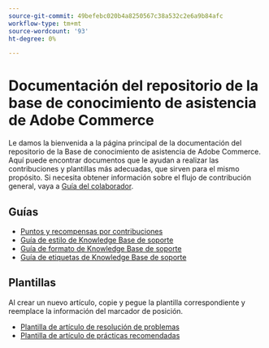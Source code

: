 ```yaml
---
source-git-commit: 49befebc020b4a8250567c38a532c2e6a9b84afc
workflow-type: tm+mt
source-wordcount: '93'
ht-degree: 0%

---
```

# Documentación del repositorio de la base de conocimiento de asistencia de Adobe Commerce

Le damos la bienvenida a la página principal de la documentación del repositorio de la Base de conocimiento de asistencia de Adobe Commerce.
Aquí puede encontrar documentos que le ayudan a realizar las contribuciones y plantillas más adecuadas, que sirven para el mismo propósito.
Si necesita obtener información sobre el flujo de contribución general, vaya a [Guía del colaborador](../.github/CONTRIBUTING.md).

## Guías

* [Puntos y recompensas por contribuciones](contribution-points.md)
* [Guía de estilo de Knowledge Base de soporte](guides/support-kb-styleguide.md)
* [Guía de formato de Knowledge Base de soporte](guides/kb-formatting-guide.md)
* [Guía de etiquetas de Knowledge Base de soporte](guides/kb-labels-guide.md)

## Plantillas

Al crear un nuevo artículo, copie y pegue la plantilla correspondiente y reemplace la información del marcador de posición.

* [Plantilla de artículo de resolución de problemas](article-templates/troubleshooting-template.md)
* [Plantilla de artículo de prácticas recomendadas](article-templates/best-practice-template.md)
